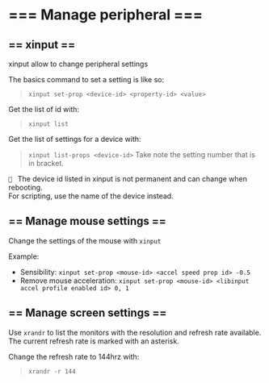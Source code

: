 

# === Manage peripheral ===

## == xinput ==

xinput allow to change peripheral settings

The basics command to set a setting is like so:
> `xinput set-prop <device-id> <property-id> <value>`

Get the list of id with:
> `xinput list`

Get the list of settings for a device with:
>`xinput list-props <device-id>`
>Take note the setting number that is in bracket.

` ` The device id listed in xinput is not permanent and can change when rebooting.  
For scripting, use the name of the device instead.


## == Manage mouse settings ==

Change the settings of the mouse with `xinput`

Example: 

- Sensibility: `xinput set-prop <mouse-id> <accel speed prop id> -0.5`
- Remove mouse acceleration: `xinput set-prop <mouse-id> <libinput accel profile enabled id> 0, 1` 


## == Manage screen settings ==

Use `xrandr` to list the monitors with the resolution and refresh rate available.  
The current refresh rate is marked with an asterisk.

Change the refresh rate to 144hrz with:
> `xrandr -r 144`
